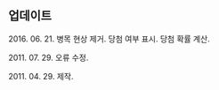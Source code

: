 <h2>업데이트</h2>
<p>2016. 06. 21. 병목 현상 제거. 당첨 여부 표시. 당첨 확률 계산.</p>
<p>2011. 07. 29. 오류 수정.</p>
<p>2011. 04. 29. 제작.</p>
